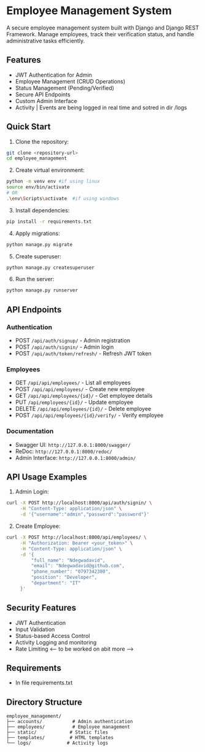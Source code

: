 # Employee Management System

A secure employee management system built with Django and Django REST Framework. Manage employees, track their verification status, and handle administrative tasks efficiently.

## Features

- JWT Authentication for Admin
- Employee Management (CRUD Operations)
- Status Management (Pending/Verified)
- Secure API Endpoints
- Custom Admin Interface
- Activity | Events are being logged in real time and sotred in dir /logs

## Quick Start

1. Clone the repository:
```bash
git clone <repository-url>
cd employee_management
```

2. Create virtual environment:
```bash
python -m venv env #if using linux
source env/bin/activate  
# OR
.\env\Scripts\activate  #if using windows
```

3. Install dependencies:
```bash
pip install -r requirements.txt
```

4. Apply migrations:
```bash
python manage.py migrate
```

5. Create superuser:
```bash
python manage.py createsuperuser
```

6. Run the server:
```bash
python manage.py runserver
```

## API Endpoints

### Authentication
- POST `/api/auth/signup/` - Admin registration
- POST `/api/auth/signin/` - Admin login
- POST `/api/auth/token/refresh/` - Refresh JWT token

### Employees
- GET `/api/api/employees/` - List all employees
- POST `/api/api/employees/` - Create new employee
- GET `/api/api/employees/{id}/` - Get employee details
- PUT `/api/employees/{id}/` - Update employee
- DELETE `/api/api/employees/{id}/` - Delete employee
- POST `/api/api/employees/{id}/verify/` - Verify employee

### Documentation
- Swagger UI: `http://127.0.0.1:8000/swagger/`
- ReDoc: `http://127.0.0.1:8000/redoc/`
- Admin Interface: `http://127.0.0.1:8000/admin/`

## API Usage Examples

1. Admin Login:
```bash
curl -X POST http://localhost:8000/api/auth/signin/ \
     -H "Content-Type: application/json" \
     -d '{"username":"admin","password":"password"}'
```

2. Create Employee:
```bash
curl -X POST http://localhost:8000/api/employees/ \
     -H "Authorization: Bearer <your_token>" \
     -H "Content-Type: application/json" \
     -d '{
         "full_name": "Ndegwadavid",
         "email": "Ndegwadavid@github.com",
         "phone_number": "0797342380",
         "position": "Developer",
         "department": "IT"
     }'
```

## Security Features

- JWT Authentication
- Input Validation
- Status-based Access Control
- Activity Logging and monitoring
- Rate Limiting <-- to be worked on abit more -->

## Requirements

- In file requirements.txt

## Directory Structure
```
employee_management/
├── accounts/           # Admin authentication
├── employees/          # Employee management
├── static/            # Static files
├── templates/         # HTML templates
└── logs/             # Activity logs
```
